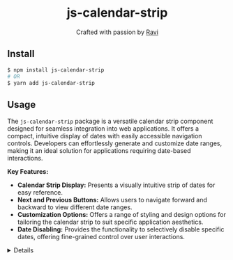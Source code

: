 <h1 align="center"> js-calendar-strip </h1>
<div align="center">
  Crafted with passion by  <a href="https://github.com/ravisoni01">Ravi </a> 
</div>

## Install

```sh
$ npm install js-calendar-strip
# OR
$ yarn add js-calendar-strip
```

## Usage

The `js-calendar-strip` package is a versatile calendar strip component designed for seamless integration into web applications. It offers a compact, intuitive display of dates with easily accessible navigation controls. Developers can effortlessly generate and customize date ranges, making it an ideal solution for applications requiring date-based interactions.

**Key Features:**

- **Calendar Strip Display:** Presents a visually intuitive strip of dates for easy reference.
- **Next and Previous Buttons:** Allows users to navigate forward and backward to view different date ranges.
- **Customization Options:** Offers a range of styling and design options for tailoring the calendar strip to suit specific application aesthetics.
- **Date Disabling:** Provides the functionality to selectively disable specific dates, offering fine-grained control over user interactions.

<div align="center">
  <img src="https://user-images.githubusercontent.com/71606441/273928522-18a9e259-1496-413d-9f16-249f91d0bab3.gif" alt="">
</div>

<details>

```jsx
import React, { useState } from 'react';
import JsCalendarStrip from 'js-calendar-strip';

const Example = () => {
  const [selectedDate, setSelectedDate] = useState(new Date());

  const handleSelectDate = date => {
    setSelectedDate(date);
  };

  return (
    <div>
      <JsCalendarStrip
        selectedDate={selectedDate}
        onDateChange={handleSelectDate}
      />
    </div>
  );
};
```

## Props

| Prop                          | Description                                                                           | Type     | Default      |
| ----------------------------- | ------------------------------------------------------------------------------------- | -------- | ------------ |
| **`selectedDate`**            | Holds the currently chosen date .                                                     |          | Today's Date |
| **`onDateChange`**            | Callback function triggered when a user selects a new date .                          | Function |              |
| **`startDate`**               | Sets the initial date from where the calendar needs to begin .                        | Date     |              |
| **`endDate`**                 | Final date visible in the calendar .                                                  | Date     |
| **`disableDates`**            | Allows the inclusion of a list of dates that are not selectable within the calendar . | Array    |
| **`style`**                   | Style for the main container of the calendar .                                        |          |
| **`headerStyle`**             | Style for the header text of the calendar .                                           |          |
| **`dateNumberStyle`**         | Style for the date number of the calendar strip .                                     |          |
| **`dayNameStyle`**            | Style for the day name of the calendar strip .                                        |          |
| **`selectedDayNameStyle`**    | Style for the selected day name of the calendar strip .                               |          |
| **`selectedDateNumberStyle`** | Style for the selected date number of the calendar strip .                            |          |
| **`selectedDateStyle`**       | Style for the selected date of the calendar strip .                                   |          |              |
| **`hoverStyle`**              | Hover Style for the calendar strip .                                                  |          |              |
| **`disableStyle`**            | Style for the disable date of the calendar strip .                                    |          |

## License

Licensed under the MIT License.

